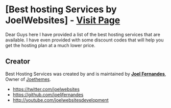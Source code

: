 # [Best hosting Services by JoelWebsites] - [Visit Page](https://joeljfernandes.github.io/best-hosting-services/)

Dear Guys here I have provided a list of the best hosting services that are available.
I have even provided with some discount codes that will help you get the hosting plan at a much lower price.

## Creator

Best Hosting Services was created by and is maintained by **[Joel Fernandes](http://joelwebsites.com/)**, Owner of [Joethemes](joethemes.com).

* https://twitter.com/joelwebsites
* https://github.com/joeljfernandes
* http://youtube.com/joelwebsitesdevelopment
